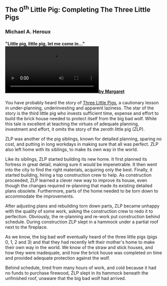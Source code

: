 ## The 0<sup>th</sup> Little Pig: Completing The Three Little Pigs 
### Michael A. Heroux
#### "Little pig, little pig, let me come in..." [![by Margaret](https://maherou.github.io/files/LittlePig.AVI)](https://maherou.github.io/files/LittlePig.AVI)

You have probably heard the story of [Three Little Pigs](https://en.wikipedia.org/wiki/The_Three_Little_Pigs), a cautionary lesson in under-planning, underinvesting and apparent laziness.  The star of the story is the third little pig who invests sufficient time, expense and effort to build the brick house needed to protect itself from the big bad wolf.  While this tale is excellent at teaching the virtues of adequate planning, investment and effort, it omits the story of the zeroth little pig (ZLP).

ZLP was another of the pig siblings, known for detailed planning, sparing no cost, and putting in long workdays in making sure that all was perfect.  ZLP also left home with its siblings, to make its own way in the world.  

Like its siblings, ZLP started building its new home.  It first planned its fortress in great detail, making sure it would be impenetrable. It then went into the city to find the right materials, acquiring only the best.  Finally, it started building, hiring a top construction crew to help.  As construction proceeded, ZLP learned a clever new way to improve its house, even though the changes required re-planning that made its existing detailed plans obsolete.  Furthermore, parts of the home needed to be torn down to accommodate the improvements.  

After adjusting plans and rebuilding torn down parts, ZLP became unhappy with the quality of some work, asking the construction crew to redo it to perfection.  Obviously, the re-planning and re-work put construction behind schedule.  During construction ZLP slept in a hammock under a partial roof next to the fireplace.

As we know, the big bad wolf eventually heard of the three little pigs (pigs 0, 1, 2 and 3) and that they had recently left their mother's home to make their own way in the world.  We know of the straw and stick houses, and how they were inadequate, and how the brick house was completed on time and provided adequate protection against the wolf. 

Behind schedule, tired from many hours of work, and cold because it had no funds to purchase firewood, ZLP slept in its hammock beneath the unfinished roof, unaware that the big bad wolf had arrived.
